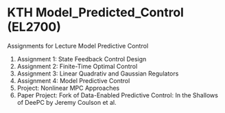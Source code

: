 # KTH Model_Predicted_Control (EL2700)

Assignments for Lecture Model Predictive Control

1. Assignment 1: State Feedback Control Design
2. Assignment 2: Finite-Time Optimal Control
3. Assignment 3: Linear Quadrativ and Gaussian Regulators
4. Assignment 4: Model Predictive Control
5. Project: Nonlinear MPC Approaches
6. Paper Project: Fork of Data-Enabled Predictive Control: In the Shallows of DeePC by Jeremy Coulson et al.
